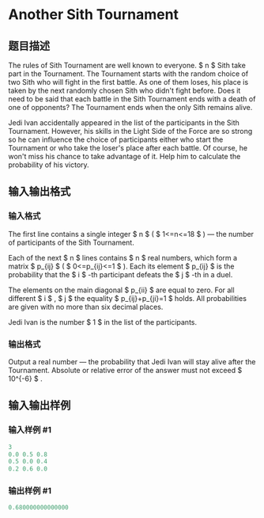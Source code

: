 # Another Sith Tournament

## 题目描述

The rules of Sith Tournament are well known to everyone. $ n $ Sith take part in the Tournament. The Tournament starts with the random choice of two Sith who will fight in the first battle. As one of them loses, his place is taken by the next randomly chosen Sith who didn't fight before. Does it need to be said that each battle in the Sith Tournament ends with a death of one of opponents? The Tournament ends when the only Sith remains alive.

Jedi Ivan accidentally appeared in the list of the participants in the Sith Tournament. However, his skills in the Light Side of the Force are so strong so he can influence the choice of participants either who start the Tournament or who take the loser's place after each battle. Of course, he won't miss his chance to take advantage of it. Help him to calculate the probability of his victory.

## 输入输出格式

### 输入格式

The first line contains a single integer $ n $ ( $ 1<=n<=18 $ ) — the number of participants of the Sith Tournament.

Each of the next $ n $ lines contains $ n $ real numbers, which form a matrix $ p_{ij} $ ( $ 0<=p_{ij}<=1 $ ). Each its element $ p_{ij} $ is the probability that the $ i $ -th participant defeats the $ j $ -th in a duel.

The elements on the main diagonal $ p_{ii} $ are equal to zero. For all different $ i $ , $ j $ the equality $ p_{ij}+p_{ji}=1 $ holds. All probabilities are given with no more than six decimal places.

Jedi Ivan is the number $ 1 $ in the list of the participants.

### 输出格式

Output a real number — the probability that Jedi Ivan will stay alive after the Tournament. Absolute or relative error of the answer must not exceed $ 10^{-6} $ .

## 输入输出样例

### 输入样例 #1

```cpp
3
0.0 0.5 0.8
0.5 0.0 0.4
0.2 0.6 0.0

```
### 输出样例 #1

```cpp
0.680000000000000

```
